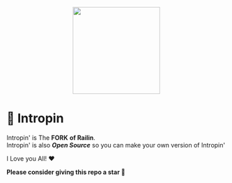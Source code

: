 <p align="center"><img style="height: 200px;" src="RailinGames.github.io/Assests/Imgs/Logo.png"></p>

# 🚈 Intropin
Intropin' is The **FORK** **of Railin**. <br>
Intropin' is also ***Open Source*** so you can make your own version of Intropin'

I Love you All! ❤

**Please consider giving this repo a star 🌟**

